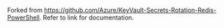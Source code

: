Forked from https://github.com/Azure/KeyVault-Secrets-Rotation-Redis-PowerShell. Refer to link for documentation.